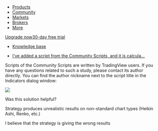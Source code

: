 -   [Products](https://www.tradingview.com/chart/)
-   [Community](https://www.tradingview.com/ideas/)
-   [Markets](https://www.tradingview.com/markets/)
-   [Brokers](https://www.tradingview.com/brokers/)
-   [More](https://www.tradingview.com/support/)

[Upgrade now30-day free trial](https://www.tradingview.com/pricing/?source=header_go_pro_button&feature=Buy%20Trial)

-   [Knowledge base](https://www.tradingview.com/)

-   [I've added a script from the Community Scripts, and it is calcula…](https://www.tradingview.com/support/solutions/43000483898-i-ve-added-a-script-from-the-community-scripts-and-it-is-calculated-incorrectly-and-or-i-don-t-understand-how-it-works/ "I've added a script from the Community Scripts, and it is calculated incorrectly and/or I don't understand how it works")

Scripts of the Community Scripts are written by TradingView users. If you have any questions related to such a study, please contact its author directly. You can find the author nickname next to the script title in the Indicators dialog window:

![](https://s3.amazonaws.com/cdn.freshdesk.com/data/helpdesk/attachments/production/43271566915/original/HM37SJn5xK5oAwqabpo_vVUOAYliXohMbw.gif?1636882303)

Was this solution helpful?

Strategy produces unrealistic results on non-standard chart types (Heikin Ashi, Renko, etc.)

I believe that the strategy is giving the wrong results